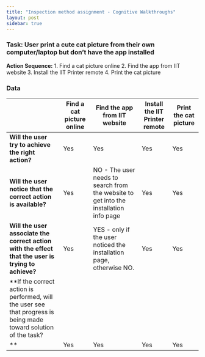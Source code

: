 ```yaml
---
title: "Inspection method assignment - Cognitive Walkthroughs"
layout: post
sidebar: true
---
```


### Task: User print a cute cat picture from their own computer/laptop but  don’t have the app installed

**Action Sequence:**
    1. Find a cat picture online
    2. Find the app from IIT website
    3. Install the IIT Printer remote
    4. Print the cat picture

### Data

|            | **Find a cat picture online** | **Find the app from IIT website** | **Install the IIT Printer remote** | **Print the cat picture** |
|------------|------------------|-------------------|-------------------------|-----------------|
| **Will the user try to achieve the right action?** | Yes              | Yes               | Yes                     | Yes             |
| **Will the user notice that the correct action is available?** | Yes              | NO - The user needs to search from the website to get into the installation info page              | Yes                     | Yes             |
| **Will the user associate the correct action with the effect that the user is trying to achieve?** | Yes              | YES - only if the user noticed the installation page, otherwise NO.               | Yes                     | Yes             |
| **If the correct action is performed, will the user see that progress is being made toward solution of the task?
** | Yes              | Yes               | Yes                     | Yes             |



